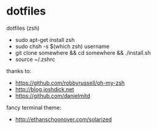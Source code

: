 dotfiles
========

dotfiles (zsh)

- sudo apt-get install zsh
- sudo chsh -s $(which zsh) username
- git clone somewhere && cd somewhere && ./install.sh
- source ~/.zshrc

thanks to:
- https://github.com/robbyrussell/oh-my-zsh
- http://blog.joshdick.net
- https://github.com/danielmitd

fancy terminal theme:
- http://ethanschoonover.com/solarized
